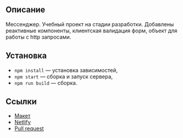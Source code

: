 ## Описание

Мессенджер. Учебный проект на стадии разработки. Добавлены реактивные компоненты, клиентская валидация форм, объект для работы с http запросами.

## Установка

- `npm install` — установка зависимостей,
- `npm start` — сборка и запуск сервера,
- `npm run build` — сборка.

## Ссылки

- [Макет](https://www.figma.com/file/9wrbNzsFrIJsHTGbd6tHj4/Messenger)
- [Netlify](https://keen-tesla-b0a4e3.netlify.app/)
- [Pull request](https://github.com/serj-z/middle.messenger.praktikum.yandex/pull/2)
